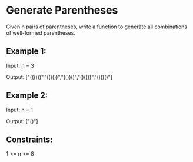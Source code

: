 # Generate Parentheses

Given n pairs of parentheses, write a function to generate all combinations of well-formed parentheses.

## Example 1:

Input: n = 3

Output: ["((()))","(()())","(())()","()(())","()()()"]

## Example 2:

Input: n = 1

Output: ["()"]


## Constraints:

1 <= n <= 8